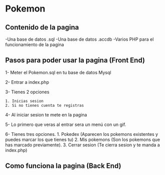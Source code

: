 # Pokemon


## Contenido de la pagina

-Una base de datos .sql
-Una base de datos .accdb
-Varios PHP para el funcionamiento de la pagina


## Pasos para poder usar la pagina (Front End)

1- Meter el Pokemon.sql en tu base de datos Mysql

2- Entrar a index.php


3- Tienes 2 opciones
    
    1. Inicias sesion
    2. Si no tienes cuenta te registras

4- Al iniciar sesion te mete en la pagina

5- Lo primero que veras al entrar sera un menú con un gif.

6- Tienes tres opciones.
    1. Pokedex (Aparecen los pokemons existentes y puedes marcar los que tienes tu)
    2. Mis pokemons (Son los pokemons que has marcado previamente).
    3. Cerrar sesion (Te cierra sesion y te manda a index.php)



## Como funciona la pagina (Back End)

